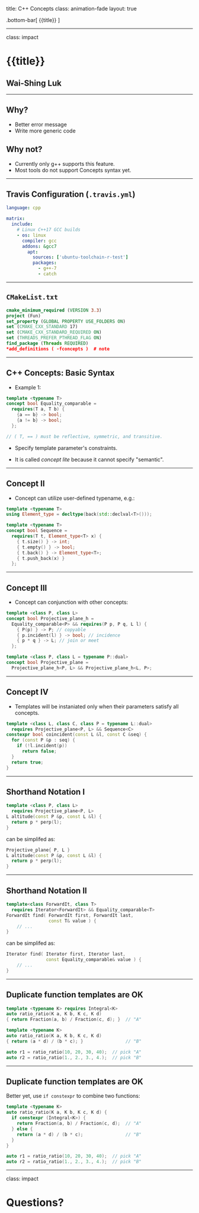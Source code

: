 title: C++ Concepts 
class: animation-fade 
layout: true

<!-- This slide will serve as the base layout for all your slides -->
.bottom-bar[
  {{title}}
]

---

class: impact

{{title}}
=========

Wai-Shing Luk
-------------

---

Why?
----

- Better error message
- Write more generic code

Why not?
--------

- Currently only g++ supports this feature.
- Most tools do not support Concepts syntax yet.

---

Travis Configuration (`.travis.yml`)
--------------------

```yaml
language: cpp

matrix:
  include:
    # Linux C++17 GCC builds
    - os: linux
      compiler: gcc
      addons: &gcc7
        apt:
          sources: ['ubuntu-toolchain-r-test']
          packages:
            - g++-7
            - catch
```

---

`CMakeList.txt`
-------------

```cmake
cmake_minimum_required (VERSION 3.3)
project (Fun)
set_property (GLOBAL PROPERTY USE_FOLDERS ON)
set (CMAKE_CXX_STANDARD 17)
set (CMAKE_CXX_STANDARD_REQUIRED ON)
set (THREADS_PREFER_PTHREAD_FLAG ON)
find_package (Threads REQUIRED)
*add_definitions ( -fconcepts )  # note
```

---

C++ Concepts: Basic Syntax
--------------------------

- Example 1:

```cpp
template <typename T>
concept bool Equality_comparable =
  requires(T a, T b) {
    {a == b} -> bool;
    {a != b} -> bool;
  };

// ( T, == ) must be reflective, symmetric, and transitive.
```

- Specify template parameter's constraints.

- It is called *concept lite* because it cannot specify "semantic".

---

Concept II
----------

- Concept can utilize user-defined typename, e.g.:

```cpp
template <typename T>
using Element_type = decltype(back(std::declval<T>()));

template <typename T>
concept bool Sequence =
  requires(T t, Element_type<T> x) {
    { t.size() } -> int;
    { t.empty() } -> bool;
    { t.back() } -> Element_type<T>;
    { t.push_back(x) }
  };
```

---

Concept III
-----------

- Concept can conjunction with other concepts:

```cpp
template <class P, class L>
concept bool Projective_plane_h =
  Equality_comparable<P> && requires(P p, P q, L l) {
    { P(p) } -> P; // copyable
    { p.incident(l) } -> bool; // incidence
    { p * q } -> L; // join or meet
  };

template <class P, class L = typename P::dual>
concept bool Projective_plane =
  Projective_plane_h<P, L> && Projective_plane_h<L, P>;
```

---

Concept IV
------------

- Templates will be instaniated only when their parameters satisfy all
    concepts.

```cpp
template <class L, class C, class P = typename L::dual>
  requires Projective_plane<P, L> && Sequence<C>
constexpr bool coincident(const L &l, const C &seq) {
  for (const P &p : seq) {
    if (!l.incident(p))
      return false;
  }
  return true;
}
```

---

Shorthand Notation I
--------------------

```cpp
template <class P, class L>
  requires Projective_plane<P, L>
L altitude(const P &p, const L &l) {
  return p * perp(l);
}
```

can be simplifed as:

```cpp
Projective_plane{ P, L }
L altitude(const P &p, const L &l) {
  return p * perp(l);
}
```

---

Shorthand Notation II
---------------------

```cpp
template<class ForwardIt, class T>
  requires Iterator<ForwardIt> && Equality_comparable<T>
ForwardIt find( ForwardIt first, ForwardIt last, 
                const T& value ) {
    // ...
}
```

can be simplifed as:

```cpp
Iterator find( Iterator first, Iterator last, 
               const Equality_comparable& value ) {
    // ...
}
```

---

## Duplicate function templates are OK

```cpp
template <typename K> requires Integral<K>
auto ratio_ratio(K a, K b, K c, K d) 
{ return Fraction(a, b) / Fraction(c, d); }  // "A"

template <typename K>
auto ratio_ratio(K a, K b, K c, K d) 
{ return (a * d) / (b * c); }                // "B"

auto r1 = ratio_ratio(10, 20, 30, 40);  // pick "A"
auto r2 = ratio_ratio(1., 2., 3., 4.);  // pick "B"
```

---

## Duplicate function templates are OK

Better yet, use `if constexpr` to combine two functions:


```cpp
template <typename K> 
auto ratio_ratio(K a, K b, K c, K d) {
  if constexpr (Integral<K>) {
    return Fraction(a, b) / Fraction(c, d);  // "A"
  } else {
    return (a * d) / (b * c);                // "B"
  }
}

auto r1 = ratio_ratio(10, 20, 30, 40);  // pick "A"
auto r2 = ratio_ratio(1., 2., 3., 4.);  // pick "B"
```

---

class: impact

Questions?
==========
